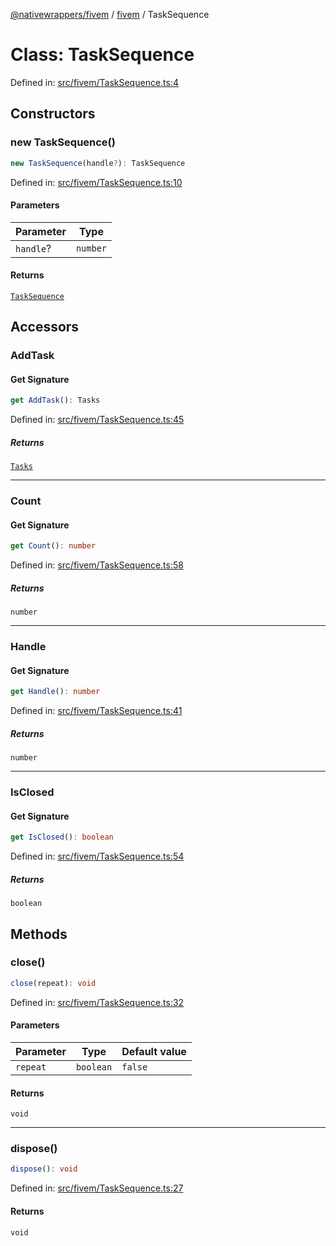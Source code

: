 [@nativewrappers/fivem](../../README.md) / [fivem](../README.md) / TaskSequence

# Class: TaskSequence

Defined in: [src/fivem/TaskSequence.ts:4](https://github.com/nativewrappers/nativewrappers/blob/bed19baaeaf131ae08126ef8189b9b3d2beb3a28/src/fivem/TaskSequence.ts#L4)

## Constructors

### new TaskSequence()

```ts
new TaskSequence(handle?): TaskSequence
```

Defined in: [src/fivem/TaskSequence.ts:10](https://github.com/nativewrappers/nativewrappers/blob/bed19baaeaf131ae08126ef8189b9b3d2beb3a28/src/fivem/TaskSequence.ts#L10)

#### Parameters

| Parameter | Type |
| ------ | ------ |
| `handle`? | `number` |

#### Returns

[`TaskSequence`](TaskSequence.md)

## Accessors

### AddTask

#### Get Signature

```ts
get AddTask(): Tasks
```

Defined in: [src/fivem/TaskSequence.ts:45](https://github.com/nativewrappers/nativewrappers/blob/bed19baaeaf131ae08126ef8189b9b3d2beb3a28/src/fivem/TaskSequence.ts#L45)

##### Returns

[`Tasks`](Tasks.md)

***

### Count

#### Get Signature

```ts
get Count(): number
```

Defined in: [src/fivem/TaskSequence.ts:58](https://github.com/nativewrappers/nativewrappers/blob/bed19baaeaf131ae08126ef8189b9b3d2beb3a28/src/fivem/TaskSequence.ts#L58)

##### Returns

`number`

***

### Handle

#### Get Signature

```ts
get Handle(): number
```

Defined in: [src/fivem/TaskSequence.ts:41](https://github.com/nativewrappers/nativewrappers/blob/bed19baaeaf131ae08126ef8189b9b3d2beb3a28/src/fivem/TaskSequence.ts#L41)

##### Returns

`number`

***

### IsClosed

#### Get Signature

```ts
get IsClosed(): boolean
```

Defined in: [src/fivem/TaskSequence.ts:54](https://github.com/nativewrappers/nativewrappers/blob/bed19baaeaf131ae08126ef8189b9b3d2beb3a28/src/fivem/TaskSequence.ts#L54)

##### Returns

`boolean`

## Methods

### close()

```ts
close(repeat): void
```

Defined in: [src/fivem/TaskSequence.ts:32](https://github.com/nativewrappers/nativewrappers/blob/bed19baaeaf131ae08126ef8189b9b3d2beb3a28/src/fivem/TaskSequence.ts#L32)

#### Parameters

| Parameter | Type | Default value |
| ------ | ------ | ------ |
| `repeat` | `boolean` | `false` |

#### Returns

`void`

***

### dispose()

```ts
dispose(): void
```

Defined in: [src/fivem/TaskSequence.ts:27](https://github.com/nativewrappers/nativewrappers/blob/bed19baaeaf131ae08126ef8189b9b3d2beb3a28/src/fivem/TaskSequence.ts#L27)

#### Returns

`void`

